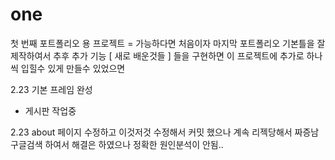 # one
첫 번째 포트폴리오 용 프로젝트
= 가능하다면 처음이자 마지막 포트폴리오
 기본틀을 잘 제작하여서 추후 추가 기능 [ 새로 배운것들 ] 들을 구현하면 
 이 프로젝트에 추가로 하나씩 입힐수 있게 만들수 있었으면 


2.23 기본 프레임 완성
- 게시판 작업중


2.23 about 페이지 수정하고 이것저것 수정해서 커밋 했으나 계속 리젝당해서 짜증남 
구글검색 하여서 해결은 하였으나 정확한 원인분석이 안됨..
